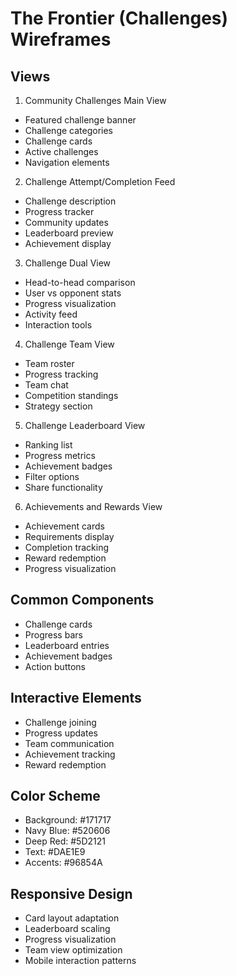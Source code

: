 # The Frontier (Challenges) Wireframes

## Views
1. Community Challenges Main View
- Featured challenge banner
- Challenge categories
- Challenge cards
- Active challenges
- Navigation elements

2. Challenge Attempt/Completion Feed
- Challenge description
- Progress tracker
- Community updates
- Leaderboard preview
- Achievement display

3. Challenge Dual View
- Head-to-head comparison
- User vs opponent stats
- Progress visualization
- Activity feed
- Interaction tools

4. Challenge Team View
- Team roster
- Progress tracking
- Team chat
- Competition standings
- Strategy section

5. Challenge Leaderboard View
- Ranking list
- Progress metrics
- Achievement badges
- Filter options
- Share functionality

6. Achievements and Rewards View
- Achievement cards
- Requirements display
- Completion tracking
- Reward redemption
- Progress visualization

## Common Components
- Challenge cards
- Progress bars
- Leaderboard entries
- Achievement badges
- Action buttons

## Interactive Elements
- Challenge joining
- Progress updates
- Team communication
- Achievement tracking
- Reward redemption

## Color Scheme
- Background: #171717
- Navy Blue: #520606
- Deep Red: #5D2121
- Text: #DAE1E9
- Accents: #96854A

## Responsive Design
- Card layout adaptation
- Leaderboard scaling
- Progress visualization
- Team view optimization
- Mobile interaction patterns
